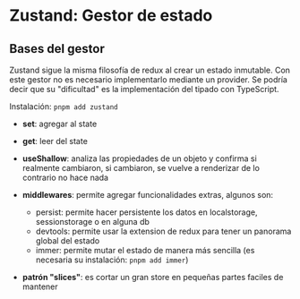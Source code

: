 # Zustand: Gestor de estado

## Bases del gestor

Zustand sigue la misma filosofía de redux al crear un estado inmutable. Con este gestor no es necesario implementarlo mediante un provider. Se podría decir que su "dificultad" es la implementación del tipado con TypeScript.

Instalación: `pnpm add zustand`

- **set**: agregar al state

- **get**: leer del state

- **useShallow**: analiza las propiedades de un objeto y confirma si realmente cambiaron, si cambiaron, se vuelve a renderizar de lo contrario no hace nada

- **middlewares**: permite agregar funcionalidades extras, algunos son:

  - persist: permite hacer persistente los datos en localstorage, sessionstorage o en alguna db
  - devtools: permite usar la extension de redux para tener un panorama global del estado
  - immer: permite mutar el estado de manera más sencilla (es necesaria su instalación: `pnpm add immer`)

- **patrón "slices"**: es cortar un gran store en pequeñas partes faciles de mantener
